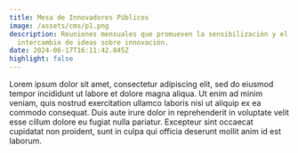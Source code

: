 ```yaml
---
title: Mesa de Innovadores Públicos
image: /assets/cms/p1.png
description: Reuniones mensuales que promueven la sensibilización y el
  intercambio de ideas sobre innovación.
date: 2024-06-17T16:11:42.845Z
highlight: false
---
```

<!--StartFragment-->

Lorem ipsum dolor sit amet, consectetur adipiscing elit, sed do eiusmod tempor incididunt ut labore et dolore magna aliqua. Ut enim ad minim veniam, quis nostrud exercitation ullamco laboris nisi ut aliquip ex ea commodo consequat. Duis aute irure dolor in reprehenderit in voluptate velit esse cillum dolore eu fugiat nulla pariatur. Excepteur sint occaecat cupidatat non proident, sunt in culpa qui officia deserunt mollit anim id est laborum.

<!--EndFragment-->